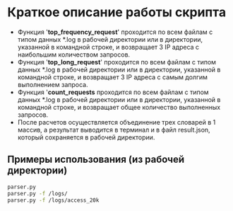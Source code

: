 # Краткое описание работы скрипта

- Функция '**top_frequency_request**' проходится по всем файлам с типом данных *.log в рабочей директории или в директории, указанной в командной строке, и возвращает 3 IP адреса с наибольшим количеством запросов.
- Функция '**top_long_request**' проходится по всем файлам с типом данных *.log в рабочей директории или в директории, указанной в командной строке, и возвращает 3 IP адреса с самым долгим выполнением запроса.
- Функция '**count_requests** проходится по всем файлам с типом данных *.log в рабочей директории или в директории, указанной в командной строке, и возвращает общее количество выполненных запросов.
- После расчетов осуществляется объединение трех словарей в 1 массив, а результат выводится в терминал и в файл result.json, который сохраняется в рабочей директории.

## Примеры использования (из рабочей директории)
```sh
parser.py
parser.py -f /logs/
parser.py -f /logs/access_20k
```

